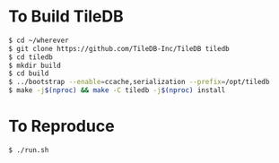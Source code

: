 To Build TileDB
===

```bash
$ cd ~/wherever
$ git clone https://github.com/TileDB-Inc/TileDB tiledb
$ cd tiledb
$ mkdir build
$ cd build
$ ../bootstrap --enable=ccache,serialization --prefix=/opt/tiledb
$ make -j$(nproc) && make -C tiledb -j$(nproc) install
```

To Reproduce
===

```
$ ./run.sh
```
